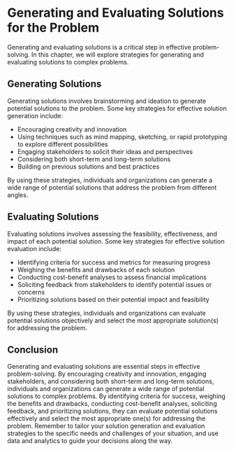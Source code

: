 Generating and Evaluating Solutions for the Problem
========================================================================================================

Generating and evaluating solutions is a critical step in effective problem-solving. In this chapter, we will explore strategies for generating and evaluating solutions to complex problems.

Generating Solutions
--------------------

Generating solutions involves brainstorming and ideation to generate potential solutions to the problem. Some key strategies for effective solution generation include:

* Encouraging creativity and innovation
* Using techniques such as mind mapping, sketching, or rapid prototyping to explore different possibilities
* Engaging stakeholders to solicit their ideas and perspectives
* Considering both short-term and long-term solutions
* Building on previous solutions and best practices

By using these strategies, individuals and organizations can generate a wide range of potential solutions that address the problem from different angles.

Evaluating Solutions
--------------------

Evaluating solutions involves assessing the feasibility, effectiveness, and impact of each potential solution. Some key strategies for effective solution evaluation include:

* Identifying criteria for success and metrics for measuring progress
* Weighing the benefits and drawbacks of each solution
* Conducting cost-benefit analyses to assess financial implications
* Soliciting feedback from stakeholders to identify potential issues or concerns
* Prioritizing solutions based on their potential impact and feasibility

By using these strategies, individuals and organizations can evaluate potential solutions objectively and select the most appropriate solution(s) for addressing the problem.

Conclusion
----------

Generating and evaluating solutions are essential steps in effective problem-solving. By encouraging creativity and innovation, engaging stakeholders, and considering both short-term and long-term solutions, individuals and organizations can generate a wide range of potential solutions to complex problems. By identifying criteria for success, weighing the benefits and drawbacks, conducting cost-benefit analyses, soliciting feedback, and prioritizing solutions, they can evaluate potential solutions effectively and select the most appropriate one(s) for addressing the problem. Remember to tailor your solution generation and evaluation strategies to the specific needs and challenges of your situation, and use data and analytics to guide your decisions along the way.
